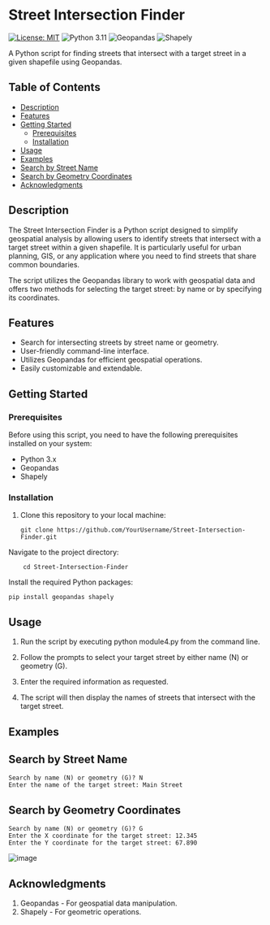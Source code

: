 # Street Intersection Finder

[![License: MIT](https://img.shields.io/badge/License-MIT-yellow.svg)](https://opensource.org/licenses/MIT)
![Python 3.11](https://img.shields.io/badge/Python-3.11-blue.svg)
![Geopandas](https://img.shields.io/badge/Geopandas-0.10.2-brightgreen.svg)
![Shapely](https://img.shields.io/badge/Shapely-2.0.0-brightgreen.svg)


A Python script for finding streets that intersect with a target street in a given shapefile using Geopandas.

## Table of Contents

- [Description](#description)
- [Features](#features)
- [Getting Started](#getting-started)
  - [Prerequisites](#prerequisites)
  - [Installation](#installation)
- [Usage](#usage)
- [Examples](#examples)
- [Search by Street Name](#Search-by-Street-Name)
- [Search by Geometry Coordinates](#Search-by-Geometry-Coordinates)
- [Acknowledgments](#acknowledgments)

## Description

The Street Intersection Finder is a Python script designed to simplify geospatial analysis by allowing users to identify streets that intersect with a target street within a given shapefile. It is particularly useful for urban planning, GIS, or any application where you need to find streets that share common boundaries.

The script utilizes the Geopandas library to work with geospatial data and offers two methods for selecting the target street: by name or by specifying its coordinates.

## Features

- Search for intersecting streets by street name or geometry.
- User-friendly command-line interface.
- Utilizes Geopandas for efficient geospatial operations.
- Easily customizable and extendable.

## Getting Started

### Prerequisites

Before using this script, you need to have the following prerequisites installed on your system:

- Python 3.x
- Geopandas
- Shapely

### Installation

1. Clone this repository to your local machine:

   ```shell
   git clone https://github.com/YourUsername/Street-Intersection-Finder.git

Navigate to the project directory:

```shell
    cd Street-Intersection-Finder
```
Install the required Python packages:
```shell
pip install geopandas shapely
```


## Usage

1. Run the script by executing python module4.py from the command line.

2. Follow the prompts to select your target street by either name (N) or geometry (G).

3. Enter the required information as requested.

4. The script will then display the names of streets that intersect with the target street.

## Examples

## Search by Street Name
```shell
Search by name (N) or geometry (G)? N
Enter the name of the target street: Main Street 
```
## Search by Geometry Coordinates

```shell
Search by name (N) or geometry (G)? G
Enter the X coordinate for the target street: 12.345
Enter the Y coordinate for the target street: 67.890
```
![image](https://github.com/Milad84/Intersection-Finder/assets/38597478/f0c5c079-04da-40c9-8210-fbeb14538493)

## Acknowledgments
1. Geopandas - For geospatial data manipulation.
2. Shapely - For geometric operations.

